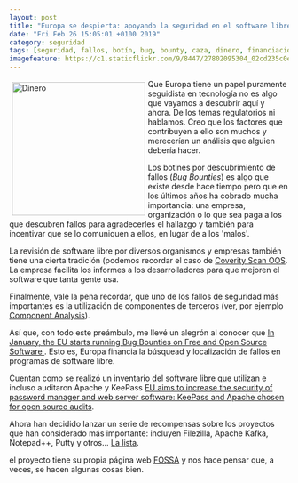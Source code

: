 ```yaml
--- 
layout: post
title: "Europa se despierta: apoyando la seguridad en el software libre"
date: "Fri Feb 26 15:05:01 +0100 2019"
category: seguridad
tags: [seguridad, fallos, botín, bug, bounty, caza, dinero, financiación]
imagefeature: https://c1.staticflickr.com/9/8447/27802095304_02cd235c0e_m.jpg
---
```



<a href="https://www.flickr.com/photos/fernand0/27802095304" title=""><img src="https://c1.staticflickr.com/9/8447/27802095304_02cd235c0e_m.jpg" width="240"  alt="Dinero" style="float:left; margin:5px"></a>
Que Europa tiene un papel puramente seguidista en tecnología no es algo que vayamos a descubrir aquí y ahora. De los temas regulatorios ni hablamos.
Creo que los factores que contribuyen a ello son muchos y merecerían un análisis que alguien debería hacer.

Los botines por descubrimiento de fallos (*Bug Bounties*) es algo que existe desde hace tiempo pero que en los últimos años ha cobrado mucha importancia: una empresa, organización o lo que sea paga a los que descubren fallos para agradecerles el hallazgo y también para incentivar que se lo comuniquen a ellos, en lugar de a los 'malos'.

La revisión de software libre por diversos organismos y empresas también tiene una cierta tradición (podemos recordar el caso de [Coverity Scan OOS](https://scan.coverity.com/o/oss_success_stories). La empresa facilita los informes a los desarrolladores para que mejoren el software que tanta gente usa.

Finalmente, vale la pena recordar, que uno de los fallos de seguridad más importantes es la utilización de componentes de terceros (ver, por ejemplo [Component Analysis](https://www.owasp.org/index.php/Component_Analysis)).

Así que, con todo este preámbulo, me llevé un alegrón al conocer que [In January, the EU starts running Bug Bounties on Free and Open Source Software ](https://juliareda.eu/2018/12/eu-fossa-bug-bounties/). Esto es, Europa financia la búsquead y localización de fallos en programas de software libre.

Cuentan como se realizó un inventario del software libre que utilizan e incluso auditaron Apache y KeePass [EU aims to increase the security of password manager and web server software: KeePass and Apache chosen for open source audits](https://juliareda.eu/2016/07/eu-audits-keepass-apache/).

Ahora han decidido lanzar un serie de recompensas sobre los proyectos que han considerado más importante: incluyen Filezilla, Apache Kafka, Notepad++, Putty y otros... [La lista](https://juliareda.eu/2018/12/eu-fossa-bug-bounties/#fossa-table).

el proyecto tiene su propia página web [FOSSA](https://joinup.ec.europa.eu/collection/eu-fossa-2) y nos hace pensar que, a veces, se hacen algunas cosas bien.
